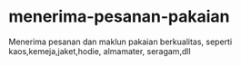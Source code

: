 # menerima-pesanan-pakaian
Menerima pesanan dan maklun pakaian berkualitas, seperti kaos,kemeja,jaket,hodie, almamater, seragam,dll
